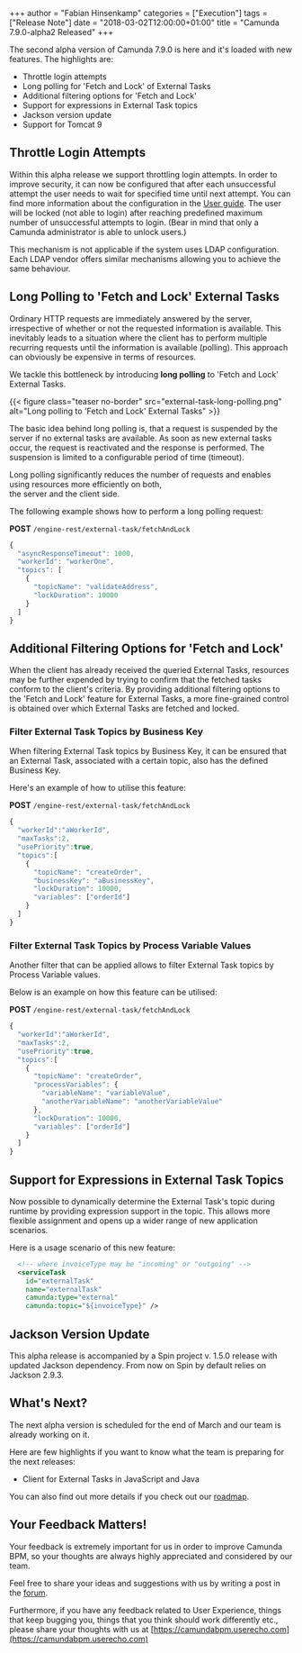 +++
author = "Fabian Hinsenkamp"
categories = ["Execution"]
tags = ["Release Note"]
date = "2018-03-02T12:00:00+01:00"
title = "Camunda 7.9.0-alpha2 Released"
+++

The second alpha version of Camunda 7.9.0 is here and it's loaded with new features. The highlights are:

* Throttle login attempts
* Long polling for 'Fetch and Lock' of External Tasks
* Additional filtering options for 'Fetch and Lock'
* Support for expressions in External Task topics
* Jackson version update
* Support for Tomcat 9

<!--more-->


## Throttle Login Attempts

Within this alpha release we support throttling login attempts. In order to improve security, it can now be configured that after each unsuccessful attempt the user needs to wait for specified time until next attempt.
You can find more information about the configuration in the [User guide](https://docs.camunda.org/manual/latest/user-guide/process-engine/identity-service/#throttle-login-attempts).
The user will be locked (not able to login) after reaching predefined maximum number of unsuccessful attempts to login. (Bear in mind that only a Camunda administrator is able to unlock users.)

This mechanism is not applicable if the system uses LDAP configuration. Each LDAP vendor offers similar mechanisms allowing you to achieve the same behaviour. 


## Long Polling to 'Fetch and Lock' External Tasks

Ordinary HTTP requests are immediately answered by the server, irrespective of whether or not the requested information 
is available. This inevitably leads to a situation where the client has to perform multiple recurring requests until 
the information is available (polling). This approach can obviously be expensive in terms of resources.

We tackle this bottleneck by introducing **long polling** to 'Fetch and Lock' External Tasks.

{{< figure class="teaser no-border" src="external-task-long-polling.png" alt="Long polling to 'Fetch and Lock' External Tasks" >}}

The basic idea behind long polling is, that a request is suspended by the server if no external tasks are available. As soon as new 
external tasks occur, the request is reactivated and the response is performed. The suspension is limited to a 
configurable period of time (timeout).

Long polling significantly reduces the number of requests and enables using resources more efficiently on both,   
the server and the client side.

The following example shows how to perform a long polling request:

**POST** `/engine-rest/external-task/fetchAndLock`

```javascript
{
  "asyncResponseTimeout": 1000,
  "workerId": "workerOne",
  "topics": [
    {
      "topicName": "validateAddress",
      "lockDuration": 10000
    }
  ]
}
```

## Additional Filtering Options for 'Fetch and Lock'

When the client has already received the queried External Tasks, resources may be further expended by trying to confirm that the fetched tasks conform to the client's criteria.
By providing additional filtering options to the 'Fetch and Lock' feature for External Tasks, a more fine-grained control is obtained over which External Tasks are fetched and locked.

### Filter External Task Topics by Business Key

When filtering External Task topics by Business Key, it can be ensured that an External Task, associated with a certain topic, also has the defined Business Key.

Here's an example of how to utilise this feature:

**POST** `/engine-rest/external-task/fetchAndLock`

```javascript
{
  "workerId":"aWorkerId",
  "maxTasks":2,
  "usePriority":true,
  "topics":[
    {
      "topicName": "createOrder",
      "businessKey": "aBusinessKey",
      "lockDuration": 10000,
      "variables": ["orderId"]
    }
  ]
}
```

### Filter External Task Topics by Process Variable Values

Another filter that can be applied allows to filter External Task topics by Process Variable values.

Below is an example on how this feature can be utilised:

**POST** `/engine-rest/external-task/fetchAndLock`

```javascript
{
  "workerId":"aWorkerId",
  "maxTasks":2,
  "usePriority":true,
  "topics":[
    {
      "topicName": "createOrder",
      "processVariables": {
        "variableName": "variableValue",
        "anotherVariableName": "anotherVariableValue"
      },
      "lockDuration": 10000,
      "variables": ["orderId"]
    }
  ]
}
```

## Support for Expressions in External Task Topics

Now possible to dynamically determine the External Task's topic during runtime by providing expression support in the topic. 
This allows more flexible assignment and opens up a wider range of new application scenarios.

Here is a usage scenario of this new feature:

```xml
  <!-- where invoiceType may be "incoming" or "outgoing" -->
  <serviceTask
    id="externalTask"
    name="externalTask"
    camunda:type="external"
    camunda:topic="${invoiceType}" />
```

## Jackson Version Update 

This alpha release is accompanied by a Spin project v. 1.5.0 release with updated Jackson dependency. From now on Spin by default relies on Jackson 2.9.3.


## What's Next?

The next alpha version is scheduled for the end of March and our team is already working on it.

Here are few highlights if you want to know what the team is preparing for the next releases:

* Client for External Tasks in JavaScript and Java  

You can also find out more details if you check out our [roadmap](https://camunda.com/learn/community/#roadmap).

## Your Feedback Matters!

Your feedback is extremely important for us in order to improve Camunda BPM, so your thoughts are always highly appreciated and considered by our team.

Feel free to share your ideas and suggestions with us by writing a post in the [forum](https://forum.camunda.org/).

Furthermore, if you have any feedback related to User Experience, things that keep bugging you, things that you think should work differently etc., please share your thoughts with us at [https://camundabpm.userecho.com](https://camundabpm.userecho.com)

